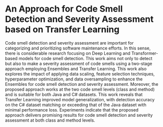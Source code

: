 # An Approach for Code Smell Detection and Severity Assessment based on Transfer Learning
Code smell detection and severity assessment are important for categorizing and prioritizing software maintenance efforts. In this sense, there is considerable research focusing on Deep Learning and Transformer-based models for code smell detection. This work aims not only to detect but also to make a severity assessment of code smells using a two-stage approach employing Ensembles and Transfer Learning. This work also explores the impact of applying data scaling, feature selection techniques, hyperparameter optimization, and data oversampling to enhance the Ensembles for code smell detection and severity assessment. Moreover, the proposed approach works at the two code smell levels (class and method) and is suitable for both Java and C# datasets. This work reveals that Transfer Learning improved model generalization, with detection accuracy on the C# dataset matching or exceeding that of the Java dataset with minimal performance loss. Experiments indicate that the proposed approach delivers promising results for code smell detection and severity assessment at both class and method levels.
